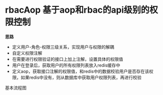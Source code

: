 # rbacAop 基于aop和rbac的api级别的权限控制
**思路**
- 定义用户-角色-权限三级关系，实现用户与权限的解耦
- 自定义权限注解
- 在需要进行权限验证的接口上加上注解，设置具体的权限值
- 用户在登录后，获取用户的所有权限列表放入redis缓存中
- 定义aop，获取接口注解的权限值，和redis中的数据校验用户是否存在该权限，如果redis中没有，则从数据库中获取用户权限列表，再进行校验

基本流程图
